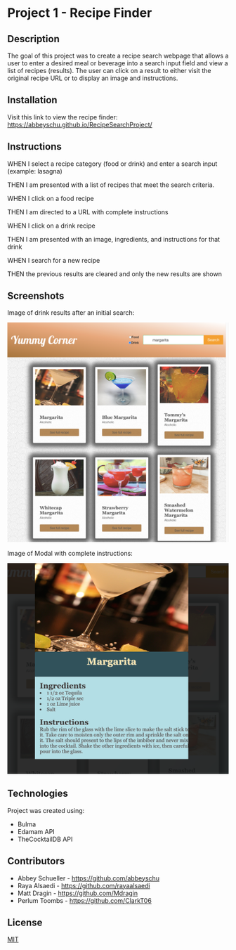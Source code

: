 # Project 1 - Recipe Finder

## Description

The goal of this project was to create a recipe search webpage that allows a user to enter a desired meal or beverage into a search input field and view a list of recipes (results). The user can click on a result to either visit the original recipe URL or to display an image and instructions.

## Installation

Visit this link to view the recipe finder: https://abbeyschu.github.io/RecipeSearchProject/

## Instructions

WHEN I select a recipe category (food or drink) and enter a search input (example: lasagna)

THEN I am presented with a list of recipes that meet the search criteria.

WHEN I click on a food recipe

THEN I am directed to a URL with complete instructions

WHEN I click on a drink recipe

THEN I am presented with an image, ingredients, and instructions for that drink

WHEN I search for a new recipe

THEN the previous results are cleared and only the new results are shown

## Screenshots

Image of drink results after an initial search:

![Image of Results Page](Assets/images/SearchResults.png)

Image of Modal with complete instructions:

![Image of Modal](Assets/images/DrinkModal.png)


## Technologies

Project was created using:
* Bulma
* Edamam API
* TheCocktailDB API

## Contributors 

* Abbey Schueller - https://github.com/abbeyschu 
* Raya Alsaedi - https://github.com/rayaalsaedi 
* Matt Dragin - https://github.com/Mdragin 
* Perlum Toombs - https://github.com/ClarkT06 


## License 

[MIT](https://github.com/abbeyschu/RecipeSearchProject/raw/main/assets/license.txt)
